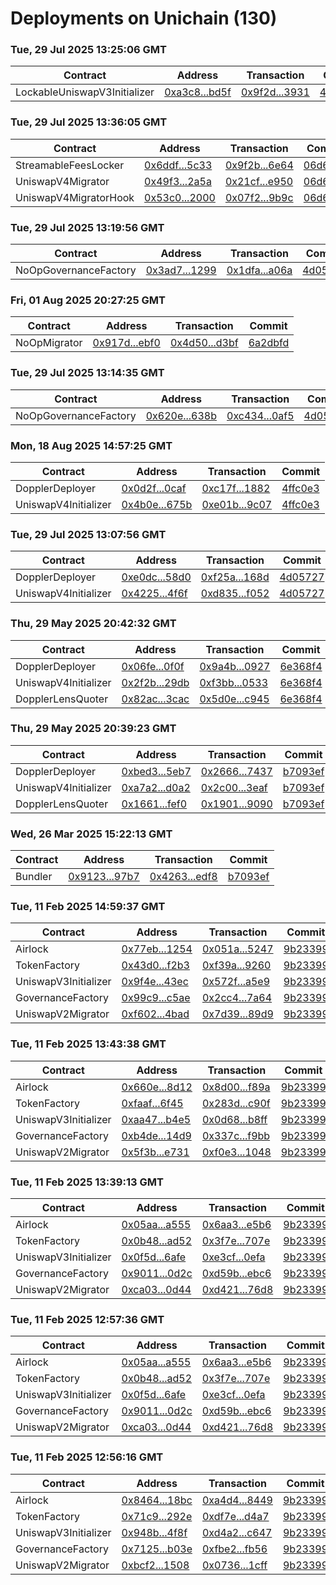 # Deployments on Unichain (130)
### Tue, 29 Jul 2025 13:25:06 GMT
| Contract | Address | Transaction | Commit |
|---|---|---|---|
| LockableUniswapV3Initializer | [0xa3c8...bd5f](https://uniscan.xyz/address/0xa3c847eab58eaa9cbc215c785c9cfbc19cdabd5f) | [0x9f2d...3931](https://uniscan.xyz/tx/0x9f2d5045d02797f127268e69daaad2f50f2f3a2db83d096ab5928a27d1823931) | [4d05727](https://github.com/whetstoneresearch/doppler/commit/4d05727) | 
### Tue, 29 Jul 2025 13:36:05 GMT
| Contract | Address | Transaction | Commit |
|---|---|---|---|
| StreamableFeesLocker | [0x6ddf...5c33](https://uniscan.xyz/address/0x6ddfed58d238ca3195e49d8ac3d4cea6386e5c33) | [0x9f2b...6e64](https://uniscan.xyz/tx/0x9f2b9ead9bdd366b810c973a5264689e6ad4097f158abd87ab6ad8d43a8d6e64) | [06d665d](https://github.com/whetstoneresearch/doppler/commit/06d665d) | 
| UniswapV4Migrator | [0x49f3...2a5a](https://uniscan.xyz/address/0x49f3fbb2dff7f3d03b622e3b2a6d3f2e6fdb2a5a) | [0x21cf...e950](https://uniscan.xyz/tx/0x21cf6eef198a6c58234a428a3e48f0ab1019290058ecb738d556aa15f995e950) | [06d665d](https://github.com/whetstoneresearch/doppler/commit/06d665d) | 
| UniswapV4MigratorHook | [0x53c0...2000](https://uniscan.xyz/address/0x53c050d3b09c80024138165520bd7c078d9e2000) | [0x07f2...9b9c](https://uniscan.xyz/tx/0x07f282e3690512e69115ef3ad5e9300c1b893fea8edfebd737fe63be1dde9b9c) | [06d665d](https://github.com/whetstoneresearch/doppler/commit/06d665d) | 
### Tue, 29 Jul 2025 13:19:56 GMT
| Contract | Address | Transaction | Commit |
|---|---|---|---|
| NoOpGovernanceFactory | [0x3ad7...1299](https://uniscan.xyz/address/0x3ad727ee0fbbb8ee0920933fdb96f23fd56f1299) | [0x1dfa...a06a](https://uniscan.xyz/tx/0x1dfa45e9731e5e10000d0415b677f7c084792ce81246f4ca1dc7a73c35ffa06a) | [4d05727](https://github.com/whetstoneresearch/doppler/commit/4d05727) | 
### Fri, 01 Aug 2025 20:27:25 GMT
| Contract | Address | Transaction | Commit |
|---|---|---|---|
| NoOpMigrator | [0x917d...ebf0](https://uniscan.xyz/address/0x917da361072ce968acd810bbfc9b64079426ebf0) | [0x4d50...d3bf](https://uniscan.xyz/tx/0x4d50f779dd75b08f8d50e1e6b22cea88512c68fabb047fe8a619ad27b7ebd3bf) | [6a2dbfd](https://github.com/whetstoneresearch/doppler/commit/6a2dbfd) | 
### Tue, 29 Jul 2025 13:14:35 GMT
| Contract | Address | Transaction | Commit |
|---|---|---|---|
| NoOpGovernanceFactory | [0x620e...638b](https://uniscan.xyz/address/0x620e3fec244e913d73f2163623b62d02db69638b) | [0xc434...0af5](https://uniscan.xyz/tx/0xc434af18920cfc22cf6fbec467211cbe12b566102d290f38702f45708bf90af5) | [4d05727](https://github.com/whetstoneresearch/doppler/commit/4d05727) | 
### Mon, 18 Aug 2025 14:57:25 GMT
| Contract | Address | Transaction | Commit |
|---|---|---|---|
| DopplerDeployer | [0x0d2f...0caf](https://uniscan.xyz/address/0x0d2f38d807bfad5c18e430516e10ab560d300caf) | [0xc17f...1882](https://uniscan.xyz/tx/0xc17f3ca8a2e7b92cb9a43783ddd1f89d20a98354a68651a429f7ab26f12d1882) | [4ffc0e3](https://github.com/whetstoneresearch/doppler/commit/4ffc0e3) | 
| UniswapV4Initializer | [0x4b0e...675b](https://uniscan.xyz/address/0x4b0ec16eb40318ca5a4346f20f04a2285c19675b) | [0xe01b...9c07](https://uniscan.xyz/tx/0xe01b8bacfd5034e65f6645410bfa5282d2edff29edfa2b01faed9e4b83449c07) | [4ffc0e3](https://github.com/whetstoneresearch/doppler/commit/4ffc0e3) | 
### Tue, 29 Jul 2025 13:07:56 GMT
| Contract | Address | Transaction | Commit |
|---|---|---|---|
| DopplerDeployer | [0xe0dc...58d0](https://uniscan.xyz/address/0xe0dc4012ac9c868f09c6e4b20d66ed46d6f258d0) | [0xf25a...168d](https://uniscan.xyz/tx/0xf25aa459fd0f7e7133758156dd29280b319421582cc747df6efcf0f7a026168d) | [4d05727](https://github.com/whetstoneresearch/doppler/commit/4d05727) | 
| UniswapV4Initializer | [0x4225...4f6f](https://uniscan.xyz/address/0x4225c632b62622bd7b0a3ec9745c0a866ff94f6f) | [0xd835...f052](https://uniscan.xyz/tx/0xd83573cf21201a6fa855380eddc2f858cf0445d9748610f77e2c4c82880cf052) | [4d05727](https://github.com/whetstoneresearch/doppler/commit/4d05727) | 
### Thu, 29 May 2025 20:42:32 GMT
| Contract | Address | Transaction | Commit |
|---|---|---|---|
| DopplerDeployer | [0x06fe...0f0f](https://uniscan.xyz/address/0x06fefd02f0b6d9f57f52cfacfc113665dfa20f0f) | [0x9a4b...0927](https://uniscan.xyz/tx/0x9a4b8249bcb16d2e36d45fe319bae0c0d364e579d56d8edb783ba43463c50927) | [6e368f4](https://github.com/whetstoneresearch/doppler/commit/6e368f4) | 
| UniswapV4Initializer | [0x2f2b...29db](https://uniscan.xyz/address/0x2f2bacd46d3f5c9ee052ab392b73711db89129db) | [0xf3bb...0533](https://uniscan.xyz/tx/0xf3bba81452bdfbdc0c24421b86c7e3caf7e2fe602bf4428d18ca8cf486fd0533) | [6e368f4](https://github.com/whetstoneresearch/doppler/commit/6e368f4) | 
| DopplerLensQuoter | [0x82ac...3cac](https://uniscan.xyz/address/0x82ac010c67f70bacf7655cd8948a4ad92a173cac) | [0x5d0e...c945](https://uniscan.xyz/tx/0x5d0e6b791f676de0a5aeceb40179cdf5255155aded9972e9bfd84c2a3120c945) | [6e368f4](https://github.com/whetstoneresearch/doppler/commit/6e368f4) | 
### Thu, 29 May 2025 20:39:23 GMT
| Contract | Address | Transaction | Commit |
|---|---|---|---|
| DopplerDeployer | [0xbed3...5eb7](https://uniscan.xyz/address/0xbed386a1fc62b6598c9b8d2bf634471b6fe75eb7) | [0x2666...7437](https://uniscan.xyz/tx/0x266625278f002e08c471dac12707f20a256d57b2beba87bbabc007be7b727437) | [b7093ef](https://github.com/whetstoneresearch/doppler/commit/b7093ef) | 
| UniswapV4Initializer | [0xa7a2...d0a2](https://uniscan.xyz/address/0xa7a28cb18f73cdd591fa81ead6ffadf749c0d0a2) | [0x2c00...3eaf](https://uniscan.xyz/tx/0x2c00253430dace07ecc60e8e3414de574c57b6d09c0b1667b0fcb111453c3eaf) | [b7093ef](https://github.com/whetstoneresearch/doppler/commit/b7093ef) | 
| DopplerLensQuoter | [0x1661...fef0](https://uniscan.xyz/address/0x166109c4ee7fe69164631caa937daa5f5cebfef0) | [0x1901...9090](https://uniscan.xyz/tx/0x1901ceab4800ef88612bd669f917a7b1f0addb303ccb73b1c9e38c3483cd9090) | [b7093ef](https://github.com/whetstoneresearch/doppler/commit/b7093ef) | 
### Wed, 26 Mar 2025 15:22:13 GMT
| Contract | Address | Transaction | Commit |
|---|---|---|---|
| Bundler | [0x9123...97b7](https://uniscan.xyz/address/0x91231cDdD8d6C86Df602070a3081478e074b97b7) | [0x4263...edf8](https://uniscan.xyz/tx/0x42630067cac2de71a040a9d59ff5b40729fb6b6930c65b673d0bd05539e4edf8) | [b7093ef](https://github.com/whetstoneresearch/doppler/commit/b7093ef) | 
### Tue, 11 Feb 2025 14:59:37 GMT
| Contract | Address | Transaction | Commit |
|---|---|---|---|
| Airlock | [0x77eb...1254](https://uniscan.xyz/address/0x77ebfbae15ad200758e9e2e61597c0b07d731254) | [0x051a...5247](https://uniscan.xyz/tx/0x051a65cf77f867b9abf628f846645bd8aa2abe1d9310756b8c7f122c61195247) | [9b23399](https://github.com/whetstoneresearch/doppler/commit/9b23399) | 
| TokenFactory | [0x43d0...f2b3](https://uniscan.xyz/address/0x43d0d97ec9241a8f05a264f94b82a1d2e600f2b3) | [0xf39a...9260](https://uniscan.xyz/tx/0xf39a6e47ad9219b616a289e583d115b0f279406d63647ed143d0a5369d169260) | [9b23399](https://github.com/whetstoneresearch/doppler/commit/9b23399) | 
| UniswapV3Initializer | [0x9f4e...43ec](https://uniscan.xyz/address/0x9f4e56be80f08ba1a2445645efa6d231e27b43ec) | [0x572f...a5e9](https://uniscan.xyz/tx/0x572f11ab695ed25ae6b39ea12a9396c950478d50f9e223c1f30938f0aa02a5e9) | [9b23399](https://github.com/whetstoneresearch/doppler/commit/9b23399) | 
| GovernanceFactory | [0x99c9...c5ae](https://uniscan.xyz/address/0x99c94b9df930e1e21a4e4a2c105dbff21bf5c5ae) | [0x2cc4...7a64](https://uniscan.xyz/tx/0x2cc47fad4c2fba230cabc8cee41bec6c73d0403bcecac5e0c41320f8dd8d7a64) | [9b23399](https://github.com/whetstoneresearch/doppler/commit/9b23399) | 
| UniswapV2Migrator | [0xf602...4bad](https://uniscan.xyz/address/0xf6023127f6e937091d5b605680056a6d27524bad) | [0x7d39...89d9](https://uniscan.xyz/tx/0x7d39b79f5988a5501f2c73e154c4d19e742dfcca87205d9bdfcaac31e80489d9) | [9b23399](https://github.com/whetstoneresearch/doppler/commit/9b23399) | 
### Tue, 11 Feb 2025 13:43:38 GMT
| Contract | Address | Transaction | Commit |
|---|---|---|---|
| Airlock | [0x660e...8d12](https://uniscan.xyz/address/0x660eaaedebc968f8f3694354fa8ec0b4c5ba8d12) | [0x8d00...f89a](https://uniscan.xyz/tx/0x8d0066d333687febe0d5078cac358115f39c1ab830a0a02e4f2bf521a867f89a) | [9b23399](https://github.com/whetstoneresearch/doppler/commit/9b23399) | 
| TokenFactory | [0xfaaf...6f45](https://uniscan.xyz/address/0xfaafde6a5b658684cc5eb0c5c2c755b00a246f45) | [0x283d...c90f](https://uniscan.xyz/tx/0x283dbd37d9edb54ea52d18b11a3989363b7e29a9d4d1bf7c90b3cb964193c90f) | [9b23399](https://github.com/whetstoneresearch/doppler/commit/9b23399) | 
| UniswapV3Initializer | [0xaa47...b4e5](https://uniscan.xyz/address/0xaa47d2977d622dbdfd33eef6a8276727c52eb4e5) | [0x0d68...b8ff](https://uniscan.xyz/tx/0x0d68e38d407dfcf73196d259c678653a51f6f643caac3c529a2b5578360ab8ff) | [9b23399](https://github.com/whetstoneresearch/doppler/commit/9b23399) | 
| GovernanceFactory | [0xb4de...14d9](https://uniscan.xyz/address/0xb4dee32eb70a5e55f3d2d861f49fb3d79f7a14d9) | [0x337c...f9bb](https://uniscan.xyz/tx/0x337c8a2d2fb2f132bbd64089122029be4a81b651ffe4eaf13acfef196491f9bb) | [9b23399](https://github.com/whetstoneresearch/doppler/commit/9b23399) | 
| UniswapV2Migrator | [0x5f3b...e731](https://uniscan.xyz/address/0x5f3ba43d44375286296cb85f1ea2ebfa25dde731) | [0xf0e3...1048](https://uniscan.xyz/tx/0xf0e3fd619f8f2f7eb0220f8e6105d210ef57ca30a2e6a3b94947010fddab1048) | [9b23399](https://github.com/whetstoneresearch/doppler/commit/9b23399) | 
### Tue, 11 Feb 2025 13:39:13 GMT
| Contract | Address | Transaction | Commit |
|---|---|---|---|
| Airlock | [0x05aa...a555](https://uniscan.xyz/address/0x05aa229aec102f78ce0e852a812a388f076aa555) | [0x6aa3...e5b6](https://uniscan.xyz/tx/0x6aa3d1688ade90934163cdef3745373e230cbcd5d921a35219c506db347ce5b6) | [9b23399](https://github.com/whetstoneresearch/doppler/commit/9b23399) | 
| TokenFactory | [0x0b48...ad52](https://uniscan.xyz/address/0x0b48af34f4c854f5ae1a3d587da471fea45bad52) | [0x3f7e...707e](https://uniscan.xyz/tx/0x3f7e4ec543a2ec36da48c550468c5838b6557ad79a0174faaffceb38e646707e) | [9b23399](https://github.com/whetstoneresearch/doppler/commit/9b23399) | 
| UniswapV3Initializer | [0x0f5d...6afe](https://uniscan.xyz/address/0x0f5d1ef48f12b6f691401bfe88c2037c690a6afe) | [0xe3cf...0efa](https://uniscan.xyz/tx/0xe3cf2a4be54e5d6a2e3da271ded1dc02b70748f15e6b8f58fa9b96b37d030efa) | [9b23399](https://github.com/whetstoneresearch/doppler/commit/9b23399) | 
| GovernanceFactory | [0x9011...0d2c](https://uniscan.xyz/address/0x90118d110b07abb82ba8980d1c5cc96eea810d2c) | [0xd59b...ebc6](https://uniscan.xyz/tx/0xd59b636fdddad81adef9c1abfeae0f564e44418e618f4b956425b80d27ccebc6) | [9b23399](https://github.com/whetstoneresearch/doppler/commit/9b23399) | 
| UniswapV2Migrator | [0xca03...0d44](https://uniscan.xyz/address/0xca03dc4665a8c3603cb4fd5ce71af9649dc00d44) | [0xd421...76d8](https://uniscan.xyz/tx/0xd4216d2d4a20d5edb4bd23872d82c78976a58a64d7b0219fb86965e7792076d8) | [9b23399](https://github.com/whetstoneresearch/doppler/commit/9b23399) | 
### Tue, 11 Feb 2025 12:57:36 GMT
| Contract | Address | Transaction | Commit |
|---|---|---|---|
| Airlock | [0x05aa...a555](https://uniscan.xyz/address/0x05aa229aec102f78ce0e852a812a388f076aa555) | [0x6aa3...e5b6](https://uniscan.xyz/tx/0x6aa3d1688ade90934163cdef3745373e230cbcd5d921a35219c506db347ce5b6) | [9b23399](https://github.com/whetstoneresearch/doppler/commit/9b23399) | 
| TokenFactory | [0x0b48...ad52](https://uniscan.xyz/address/0x0b48af34f4c854f5ae1a3d587da471fea45bad52) | [0x3f7e...707e](https://uniscan.xyz/tx/0x3f7e4ec543a2ec36da48c550468c5838b6557ad79a0174faaffceb38e646707e) | [9b23399](https://github.com/whetstoneresearch/doppler/commit/9b23399) | 
| UniswapV3Initializer | [0x0f5d...6afe](https://uniscan.xyz/address/0x0f5d1ef48f12b6f691401bfe88c2037c690a6afe) | [0xe3cf...0efa](https://uniscan.xyz/tx/0xe3cf2a4be54e5d6a2e3da271ded1dc02b70748f15e6b8f58fa9b96b37d030efa) | [9b23399](https://github.com/whetstoneresearch/doppler/commit/9b23399) | 
| GovernanceFactory | [0x9011...0d2c](https://uniscan.xyz/address/0x90118d110b07abb82ba8980d1c5cc96eea810d2c) | [0xd59b...ebc6](https://uniscan.xyz/tx/0xd59b636fdddad81adef9c1abfeae0f564e44418e618f4b956425b80d27ccebc6) | [9b23399](https://github.com/whetstoneresearch/doppler/commit/9b23399) | 
| UniswapV2Migrator | [0xca03...0d44](https://uniscan.xyz/address/0xca03dc4665a8c3603cb4fd5ce71af9649dc00d44) | [0xd421...76d8](https://uniscan.xyz/tx/0xd4216d2d4a20d5edb4bd23872d82c78976a58a64d7b0219fb86965e7792076d8) | [9b23399](https://github.com/whetstoneresearch/doppler/commit/9b23399) | 
### Tue, 11 Feb 2025 12:56:16 GMT
| Contract | Address | Transaction | Commit |
|---|---|---|---|
| Airlock | [0x8464...18bc](https://uniscan.xyz/address/0x8464135c8f25da09e49bc8782676a84730c318bc) | [0xa4d4...8449](https://uniscan.xyz/tx/0xa4d43628f25052a072ef11a28f5a11f50764beb631bdcc82c9afd0dcffed8449) | [9b23399](https://github.com/whetstoneresearch/doppler/commit/9b23399) | 
| TokenFactory | [0x71c9...292e](https://uniscan.xyz/address/0x71c95911e9a5d330f4d621842ec243ee1343292e) | [0xdf7e...d4a7](https://uniscan.xyz/tx/0xdf7eeed5d19d111084209522c71e72f2f8ea1f6b49c8475220636daa38ccd4a7) | [9b23399](https://github.com/whetstoneresearch/doppler/commit/9b23399) | 
| UniswapV3Initializer | [0x948b...4f8f](https://uniscan.xyz/address/0x948b3c65b89df0b4894abe91e6d02fe579834f8f) | [0xd4a2...c647](https://uniscan.xyz/tx/0xd4a261d92ea4648c72d041299c031235467cde4c8193e57f4118a21e2580c647) | [9b23399](https://github.com/whetstoneresearch/doppler/commit/9b23399) | 
| GovernanceFactory | [0x7125...b03e](https://uniscan.xyz/address/0x712516e61c8b383df4a63cfe83d7701bce54b03e) | [0xfbe2...fb56](https://uniscan.xyz/tx/0xfbe2add1cd7a96d808c39bc8f9ab0df0a411d3459a5d1de8ea3b6bcd1a0bfb56) | [9b23399](https://github.com/whetstoneresearch/doppler/commit/9b23399) | 
| UniswapV2Migrator | [0xbcf2...1508](https://uniscan.xyz/address/0xbcf26943c0197d2ee0e5d05c716be60cc2761508) | [0x0736...1cff](https://uniscan.xyz/tx/0x07360eda8b0b35d6ca9c39cf126baba7b4f861b858a34d99ff516a27ea301cff) | [9b23399](https://github.com/whetstoneresearch/doppler/commit/9b23399) | 
